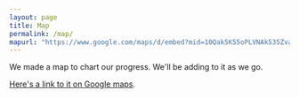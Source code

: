 ```yaml
---
layout: page
title: Map
permalink: /map/
mapurl: "https://www.google.com/maps/d/embed?mid=10Qak5K55oPLVNAk535ZvaPEmitI"
---
```

<p>We made a map to chart our progress. We'll be adding to it as we go.</p>
<p><a href="https://maps.google.com/maps/d/edit?mid=10Qak5K55oPLVNAk535ZvaPEmitI">Here's a link to it on Google maps</a>.</p>
